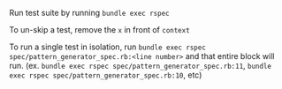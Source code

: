 

Run test suite by running `bundle exec rspec`

To un-skip a test, remove the `x` in front of `context`

To run a single test in isolation, run `bundle exec rspec spec/pattern_generator_spec.rb:<line number>` and that entire block will run. (ex. `bundle exec rspec spec/pattern_generator_spec.rb:11`, `bundle exec rspec spec/pattern_generator_spec.rb:10`, etc)
